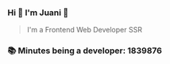 ### Hi 👋 I&#39;m Juani 🦁

> I&#39;m a Frontend Web Developer SSR

### 📚 Minutes being a developer: 1839876

